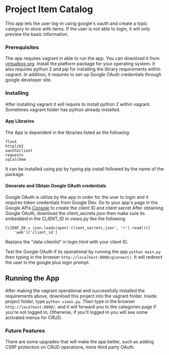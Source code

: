 # Project Item Catalog

This app lets the user log-in using google's oauth and create a topic category to store with items.
If the user is not able to login, it will only preview the basic information.

### Prerequisites
The app requires vagrant in able to run the app. You can download it from [virtualbox.org](https://www.vagrantup.com/downloads.html).
Install the platform package for your operating system. 
It also requires python 2 and pip for installing the library requirements within vagrant.
In addition, it requires to set-up Google OAuth credentials through google developer site. 

### Installing

After installing vagrant it will require to install python 2 within vagrant. 
Sometimes vagrant folder has python already installed. 

#### App Libraries
The App is dependent in the libraries listed as the following:
```
flask
httplib2
oauth2client
requests
sqlalchem
```
It can be installed using pip by typing pip install followed by the name of the package.

#### Generate and Obtain Google OAuth credentials
Google OAuth is utilize by the app in order for the user to login and it requires token credentials from Google Dev.
Go to your app's page in the Google APIs [Console](https://console.developers.google.com/apis) to create the client ID and client secret
After obtaining Google OAuth, download the client_secrets.json then make sure its embedded in the CLIENT_ID in views.py like the following:

```
CLIENT_ID = json.loads(open('client_secrets.json', 'r').read())[
    'web']['client_id']
```
Replace the "data-clientid" in login.html with your client ID.

Test the Google OAuth if its operational by running the app ```python main.py``` then typing in the browser ```http://localhost:8000/gconnect/```.
It will redirect the user in the google plus login prompt.  

## Running the App

After making the vagrant operational and successfully installed the requirements above, download this project into the vagrant folder.
Inside project folder, type ```python views.py```. Then type in the browser ```http://localhost:8000/```,
and it will forward you to the categories page if you're not logged in; Otherwise, if you'll logged in you will see some activated menus for CRUD.


### Future Features
There are some upgrades that will make the app better, such as adding CSRF protection on CRUD operations, more third party OAuth.
